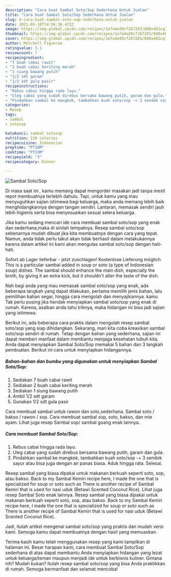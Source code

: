 ```yaml
---
description: "Cara buat Sambal Soto/Sop Sederhana Untuk Jualan"
title: "Cara buat Sambal Soto/Sop Sederhana Untuk Jualan"
slug: 4-cara-buat-sambal-soto-sop-sederhana-untuk-jualan
date: 2021-05-10T14:56:36.472Z
image: https://img-global.cpcdn.com/recipes/1e7a4ed9cf267283/680x482cq70/sambal-sotosop-foto-resep-utama.jpg
thumbnail: https://img-global.cpcdn.com/recipes/1e7a4ed9cf267283/680x482cq70/sambal-sotosop-foto-resep-utama.jpg
cover: https://img-global.cpcdn.com/recipes/1e7a4ed9cf267283/680x482cq70/sambal-sotosop-foto-resep-utama.jpg
author: Mitchell Figueroa
ratingvalue: 3.1
reviewcount: 7
recipeingredient:
- "7 buah cabai rawit"
- "2 buah cabai keriting merah"
- "1 siung bawang putih"
- "1/2 sdt garam"
- "1/2 sdt gula pasir"
recipeinstructions:
- "Rebus cabai hingga rada layu."
- "Uleg cabai yang sudah direbus bersama bawang putih, garam dan gula."
- "Pindahkan sambal ke mangkok, tambahkan kuah soto/sop -+ 3 sendok sayur atau bisa juga dengan air panas biasa. Aduk hingga rata. Selesai."
categories:
- Resep
tags:
- sambal
- sotosop

katakunci: sambal sotosop 
nutrition: 116 calories
recipecuisine: Indonesian
preptime: "PT18M"
cooktime: "PT33M"
recipeyield: "3"
recipecategory: Dinner

---
```



![Sambal Soto/Sop](https://img-global.cpcdn.com/recipes/1e7a4ed9cf267283/680x482cq70/sambal-sotosop-foto-resep-utama.jpg)

Di masa  saat ini , kamu memang dapat mengorder masakan jadi tanpa mesti repot membuatnya terlebih dahulu. Tapi, untuk kamu yang mau menyuguhkan sajian istimewa bagi keluarga, maka anda memang lebih baik menghidangkannya dengan tangan sendiri. Lantaran, memasak sendiri jauh lebih higienis serta bisa menyesuaikan sesuai selera keluarga.

Jika kamu sedang mencari ide cara membuat sambal soto/sop yang enak dan sederhana,maka di sinilah tempatnya. Resep sambal soto/sop  sebenarnya mudah dibuat jika kita membuatnya dengan cara yang tepat. Namun, anda tidak perlu takut akan tidak berhasil dalam melakukannya 
karena dalam artikel ini kami akan mengulas sambal soto/sop dengan hati-hati.  

Sofort ab Lager lieferbar - jetzt zuschlagen! Kostenlose Lieferung möglich This is a particular sambal added in soup or soto (a type of Indonesian soup) dishes. The sambal should enhance the main dish, especially the broth, by giving it an extra kick, but it shouldn&#39;t alter the taste of the dish.

Nah bagi anda yang mau memasak sambal soto/sop yang enak, ada beberapa langkah yang dapat dilakukan, pertama memilih jenis bahan, lalu pemilihan bahan segar, hingga cara mengolah dan menyajikannya. kamu Tak perlu pusing jika hendak menyiapkan sambal soto/sop yang enak di rumah. Karena, asalkan anda  tahu triknya, maka hidangan ini bisa jadi sajian yang istimewa.

Berikut ini, ada beberapa cara praktis  dalam mengolah resep sambal soto/sop yang siap dihidangkan. Sekarang, mari kita coba kreasikan sambal soto/sop sendiri di rumah. Tetap dengan bahan yang sederhana, sajian ini dapat memberi manfaat dalam membantu menjaga kesehatan tubuh kita. Anda dapat menyiapkan Sambal Soto/Sop memakai 5 bahan dan 3 langkah pembuatan. Berikut ini cara untuk menyiapkan hidangannya.

<!--inarticleads1-->

##### Bahan-bahan dan bumbu yang digunakan untuk menyiapkan Sambal Soto/Sop:

1. Sediakan 7 buah cabai rawit
1. Sediakan 2 buah cabai keriting merah
1. Sediakan 1 siung bawang putih
1. Ambil 1/2 sdt garam
1. Gunakan 1/2 sdt gula pasir


Cara membuat sambal untuk rawon dan soto,sederhana. Sambal soto / bakso / rawon / sop. Cara membuat sambal sop, soto, bakso, dan mie ayam. Lihat juga resep Sambal sop/ sambal goang enak lainnya. 

<!--inarticleads2-->

##### Cara membuat Sambal Soto/Sop:

1. Rebus cabai hingga rada layu.
1. Uleg cabai yang sudah direbus bersama bawang putih, garam dan gula.
1. Pindahkan sambal ke mangkok, tambahkan kuah soto/sop -+ 3 sendok sayur atau bisa juga dengan air panas biasa. Aduk hingga rata. Selesai.


Resep sambal yang biasa dipakai untuk makanan berkuah seperti soto, sop, atau bakso. Back to my Sambal Kemiri recipe here, I made the one that is specialized for soup or soto such as There is another recipe of Sambal Kemiri that is used for nasi uduk (Betawi Scented Coconut Rice). Lihat juga resep Sambal Soto enak lainnya. Resep sambal yang biasa dipakai untuk makanan berkuah seperti soto, sop, atau bakso. Back to my Sambal Kemiri recipe here, I made the one that is specialized for soup or soto such as There is another recipe of Sambal Kemiri that is used for nasi uduk (Betawi Scented Coconut Rice). 

Jadi, itulah artikel mengenai  sambal soto/sop  yang praktis dan mudah versi kami. Semoga kamu dapat membuatnya dengan hasil yang memuaskan. 

Terima kasih kamu telah menggunakan resep yang kami tampilkan di halaman ini. Besar harapan kami, cara membuat  Sambal Soto/Sop sederhana di atas dapat membantu Anda menyiapkan hidangan yang lezat untuk keluarga/teman maupun menjadi ide untuk berbisnis kuliner. Gimana nih? Mudah bukan? Itulah resep sambal soto/sop yang bisa Anda praktikkan di rumah. Semoga bermanfaat dan selamat mencoba!

